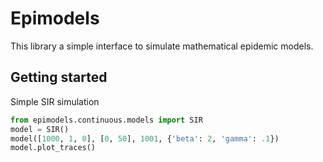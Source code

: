
# Epimodels



This library a simple interface to simulate mathematical epidemic models.
 


## Getting started


Simple SIR simulation

```python
from epimodels.continuous.models import SIR
model = SIR()
model([1000, 1, 0], [0, 50], 1001, {'beta': 2, 'gamma': .1})
model.plot_traces()
```


